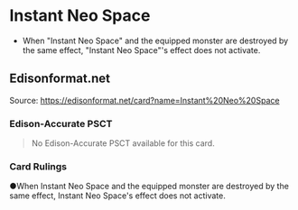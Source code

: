 # Instant Neo Space

*   When "Instant Neo Space" and the equipped monster are destroyed by the same effect, "Instant Neo Space"'s effect does not activate.

## Edisonformat.net

Source: https://edisonformat.net/card?name=Instant%20Neo%20Space

### Edison-Accurate PSCT

> No Edison-Accurate PSCT available for this card.

### Card Rulings

●When Instant Neo Space and the equipped monster are destroyed by the same effect, Instant Neo Space's effect does not activate.
            